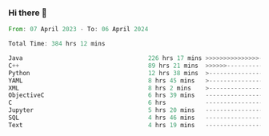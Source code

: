 ### Hi there 👋

<!--
**luoxuanzao/luoxuanzao** is a ✨ _special_ ✨ repository because its `README.md` (this file) appears on your GitHub profile.

Here are some ideas to get you started:

- 🔭 I’m currently working on ...
- 🌱 I’m currently learning ...
- 👯 I’m looking to collaborate on ...
- 🤔 I’m looking for help with ...
- 💬 Ask me about ...
- 📫 How to reach me: ...
- 😄 Pronouns: ...
- ⚡ Fun fact: ...
-->

<!--START_SECTION:waka-->

```rust
From: 07 April 2023 - To: 06 April 2024

Total Time: 384 hrs 12 mins

Java                                   226 hrs 17 mins >>>>>>>>>>>>>>>----------   58.69 %
C++                                    89 hrs 21 mins  >>>>>>-------------------   23.18 %
Python                                 12 hrs 38 mins  >------------------------   03.28 %
YAML                                   8 hrs 45 mins   >------------------------   02.27 %
XML                                    8 hrs 2 mins    >------------------------   02.08 %
ObjectiveC                             6 hrs 39 mins   -------------------------   01.73 %
C                                      6 hrs           -------------------------   01.56 %
Jupyter                                5 hrs 20 mins   -------------------------   01.38 %
SQL                                    4 hrs 46 mins   -------------------------   01.24 %
Text                                   4 hrs 19 mins   -------------------------   01.12 %
```

<!--END_SECTION:waka-->